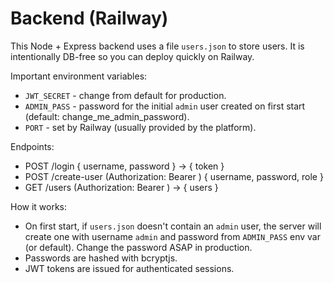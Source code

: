 # Backend (Railway)

This Node + Express backend uses a file `users.json` to store users. It is intentionally DB-free so you can deploy quickly on Railway.

Important environment variables:
- `JWT_SECRET` - change from default for production.
- `ADMIN_PASS` - password for the initial `admin` user created on first start (default: change_me_admin_password).
- `PORT` - set by Railway (usually provided by the platform).

Endpoints:
- POST /login            { username, password } -> { token }
- POST /create-user      (Authorization: Bearer <token>) { username, password, role }
- GET  /users            (Authorization: Bearer <token>) -> { users }

How it works:
- On first start, if `users.json` doesn't contain an `admin` user, the server will create one with username `admin` and password from `ADMIN_PASS` env var (or default). Change the password ASAP in production.
- Passwords are hashed with bcryptjs.
- JWT tokens are issued for authenticated sessions.

